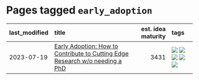 # Pages tagged `early_adoption`

|last_modified|title|est. idea maturity|tags
|:---|:---|---:|:---|
|2023-07-19|[Early Adoption: How to Contribute to Cutting Edge Research w/o needing a PhD](../early_adoption_and_fomo.md)|3431|[![](https://img.shields.io/badge/tag-autobiographical-96bcc)](../tags/autobiographical.md) [![](https://img.shields.io/badge/tag-career_advice-77485f)](../tags/career_advice.md) [![](https://img.shields.io/badge/tag-early_adoption-e839f4)](../tags/early_adoption.md) [![](https://img.shields.io/badge/tag-mentoring-b08442)](../tags/mentoring.md) [![](https://img.shields.io/badge/tag-reddit-e6ab9)](../tags/reddit.md)|